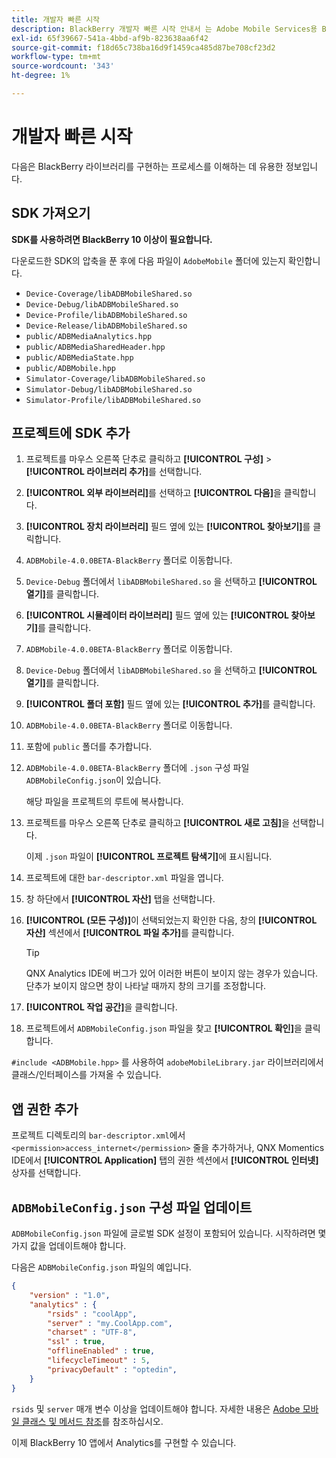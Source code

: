 ```yaml
---
title: 개발자 빠른 시작
description: BlackBerry 개발자 빠른 시작 안내서 는 Adobe Mobile Services용 BlackBerry 라이브러리를 구현하는 프로세스를 이해하는 데 도움이 됩니다.
exl-id: 65f39667-541a-4bbd-af9b-823638aa6f42
source-git-commit: f18d65c738ba16d9f1459ca485d87be708cf23d2
workflow-type: tm+mt
source-wordcount: '343'
ht-degree: 1%

---
```


# 개발자 빠른 시작

다음은 BlackBerry 라이브러리를 구현하는 프로세스를 이해하는 데 유용한 정보입니다.

## SDK 가져오기

**SDK를 사용하려면 BlackBerry 10 이상이 필요합니다.**

다운로드한 SDK의 압축을 푼 후에 다음 파일이 `AdobeMobile` 폴더에 있는지 확인합니다.

* `Device-Coverage/libADBMobileShared.so`
* `Device-Debug/libADBMobileShared.so`
* `Device-Profile/libADBMobileShared.so`
* `Device-Release/libADBMobileShared.so`
* `public/ADBMediaAnalytics.hpp`
* `public/ADBMediaSharedHeader.hpp`
* `public/ADBMediaState.hpp`
* `public/ADBMobile.hpp`
* `Simulator-Coverage/libADBMobileShared.so`
* `Simulator-Debug/libADBMobileShared.so`
* `Simulator-Profile/libADBMobileShared.so`

## 프로젝트에 SDK 추가

1. 프로젝트를 마우스 오른쪽 단추로 클릭하고 **[!UICONTROL 구성]** > **[!UICONTROL 라이브러리 추가]**&#x200B;를 선택합니다.
1. **[!UICONTROL 외부 라이브러리]**&#x200B;를 선택하고 **[!UICONTROL 다음]**&#x200B;을 클릭합니다.
1. **[!UICONTROL 장치 라이브러리]** 필드 옆에 있는 **[!UICONTROL 찾아보기]**&#x200B;를 클릭합니다.
1. `ADBMobile-4.0.0BETA-BlackBerry` 폴더로 이동합니다.
1. `Device-Debug` 폴더에서 `libADBMobileShared.so` 을 선택하고 **[!UICONTROL 열기]**&#x200B;를 클릭합니다.
1. **[!UICONTROL 시뮬레이터 라이브러리]** 필드 옆에 있는 **[!UICONTROL 찾아보기]**&#x200B;를 클릭합니다.
1. `ADBMobile-4.0.0BETA-BlackBerry` 폴더로 이동합니다.
1. `Device-Debug` 폴더에서 `libADBMobileShared.so` 을 선택하고 **[!UICONTROL 열기]**&#x200B;를 클릭합니다.
1. **[!UICONTROL 폴더 포함]** 필드 옆에 있는 **[!UICONTROL 추가]**&#x200B;를 클릭합니다.
1. `ADBMobile-4.0.0BETA-BlackBerry` 폴더로 이동합니다.
1. 포함에 `public` 폴더를 추가합니다.
1. `ADBMobile-4.0.0BETA-BlackBerry` 폴더에 `.json` 구성 파일 `ADBMobileConfig.json`이 있습니다.

   해당 파일을 프로젝트의 루트에 복사합니다.
1. 프로젝트를 마우스 오른쪽 단추로 클릭하고 **[!UICONTROL 새로 고침]**&#x200B;을 선택합니다.

   이제 `.json` 파일이 **[!UICONTROL 프로젝트 탐색기]**&#x200B;에 표시됩니다.
1. 프로젝트에 대한 `bar-descriptor.xml` 파일을 엽니다.
1. 창 하단에서 **[!UICONTROL 자산]** 탭을 선택합니다.
1. **[!UICONTROL (모든 구성)]**&#x200B;이 선택되었는지 확인한 다음, 창의 **[!UICONTROL 자산]** 섹션에서 **[!UICONTROL 파일 추가]**&#x200B;를 클릭합니다.
   >[!TIP]
   >
   >QNX Analytics IDE에 버그가 있어 이러한 버튼이 보이지 않는 경우가 있습니다. 단추가 보이지 않으면 창이 나타날 때까지 창의 크기를 조정합니다.

1. **[!UICONTROL 작업 공간]**&#x200B;을 클릭합니다.
1. 프로젝트에서 `ADBMobileConfig.json` 파일을 찾고 **[!UICONTROL 확인]**&#x200B;을 클릭합니다.

`#include <ADBMobile.hpp>` 를 사용하여 `adobeMobileLibrary.jar` 라이브러리에서 클래스/인터페이스를 가져올 수 있습니다.

## 앱 권한 추가

프로젝트 디렉토리의 `bar-descriptor.xml`에서 `<permission>access_internet</permission>` 줄을 추가하거나, QNX Momentics IDE에서 **[!UICONTROL Application]** 탭의 권한 섹션에서 **[!UICONTROL 인터넷]** 상자를 선택합니다.

## `ADBMobileConfig.json` 구성 파일 업데이트

`ADBMobileConfig.json` 파일에 글로벌 SDK 설정이 포함되어 있습니다. 시작하려면 몇 가지 값을 업데이트해야 합니다.

다음은 `ADBMobileConfig.json` 파일의 예입니다.

```json
{
    "version" : "1.0",
    "analytics" : {
        "rsids" : "coolApp",
        "server" : "my.CoolApp.com",
        "charset" : "UTF-8",
        "ssl" : true,
        "offlineEnabled" : true,
        "lifecycleTimeout" : 5,
        "privacyDefault" : "optedin",
    }
}
```

`rsids` 및 `server` 매개 변수 이상을 업데이트해야 합니다. 자세한 내용은 [Adobe 모바일 클래스 및 메서드 참조](/help/blackberry/methods.md)를 참조하십시오.

이제 BlackBerry 10 앱에서 Analytics를 구현할 수 있습니다.
